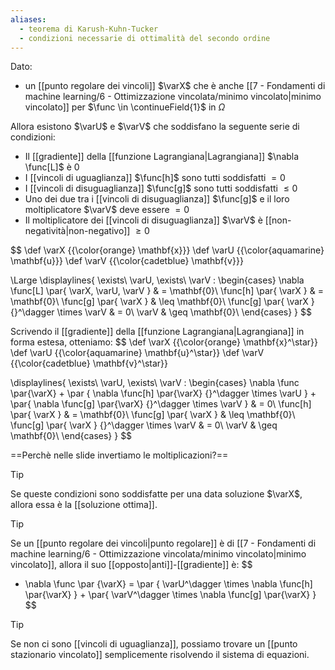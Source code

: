 ```yaml
---
aliases:
  - teorema di Karush-Kuhn-Tucker
  - condizioni necessarie di ottimalità del secondo ordine
---
```


Dato:
- un [[punto regolare dei vincoli]] $\varX$ che è anche [[7 - Fondamenti di machine learning/6 - Ottimizzazione vincolata/minimo vincolato|minimo vincolato]] per $\func \in \continueField{1}$ in $\Omega$

Allora esistono $\varU$ e $\varV$ che soddisfano la seguente serie di condizioni:
- Il [[gradiente]] della [[funzione Lagrangiana|Lagrangiana]] $\nabla \func[L]$ è $0$
- I [[vincoli di uguaglianza]] $\func[h]$ sono tutti soddisfatti $= 0$
- I [[vincoli di disuguaglianza]] $\func[g]$ sono tutti soddisfatti $\leq 0$
- Uno dei due tra i [[vincoli di disuguaglianza]] $\func[g]$ e il loro moltiplicatore $\varV$ deve essere $= 0$
- Il moltiplicatore dei [[vincoli di disuguaglianza]] $\varV$ è [[non-negatività|non-negativo]] $\geq 0$

$$
\def \varX {{\color{orange} \mathbf{x}}}
\def \varU {{\color{aquamarine} \mathbf{u}}}
\def \varV {{\color{cadetblue} \mathbf{v}}}

\Large
\displaylines{
	\exists\ \varU, \exists\ \varV :
	\begin{cases}
		\nabla \func[L] \par{ \varX, \varU, \varV } & = \mathbf{0}\\
		\func[h] \par{ \varX } & = \mathbf{0}\\
		\func[g] \par{ \varX } & \leq \mathbf{0}\\
		\func[g] \par{ \varX } {}^\dagger \times \varV & = 0\\
		\varV & \geq \mathbf{0}\\
	\end{cases}
}
$$

Scrivendo il [[gradiente]] della [[funzione Lagrangiana|Lagrangiana]] in forma estesa, otteniamo:
$$
\def \varX {{\color{orange} \mathbf{x}^\star}}
\def \varU {{\color{aquamarine} \mathbf{u}^\star}}
\def \varV {{\color{cadetblue} \mathbf{v}^\star}}

\displaylines{
\exists\ \varU, \exists\ \varV :
\begin{cases}
	\nabla \func \par{\varX} + \par { \nabla \func[h] \par{\varX} {}^\dagger \times \varU } + \par{ \nabla \func[g] \par{\varX} {}^\dagger \times \varV } & = 0\\
	\func[h] \par{ \varX } & = \mathbf{0}\\
	\func[g] \par{ \varX } & \leq \mathbf{0}\\
	\func[g] \par{ \varX } {}^\dagger \times \varV & = 0\\
	\varV & \geq \mathbf{0}\\
\end{cases}
}
$$

==Perchè nelle slide invertiamo le moltiplicazioni?==

> [!Tip]
> Se queste condizioni sono soddisfatte per una data soluzione $\varX$, allora essa è la [[soluzione ottima]].

> [!Tip]
> Se un [[punto regolare dei vincoli|punto regolare]] è di [[7 - Fondamenti di machine learning/6 - Ottimizzazione vincolata/minimo vincolato|minimo vincolato]], allora il suo [[opposto|anti]]-[[gradiente]] è:
> $$
> - \nabla \func \par {\varX} = \par { \varU^\dagger \times \nabla \func[h] \par{\varX} } + \par{ \varV^\dagger \times \nabla \func[g] \par{\varX} }
> $$

> [!Tip]
> Se non ci sono [[vincoli di uguaglianza]], possiamo trovare un [[punto stazionario vincolato]] semplicemente risolvendo il sistema di equazioni.

